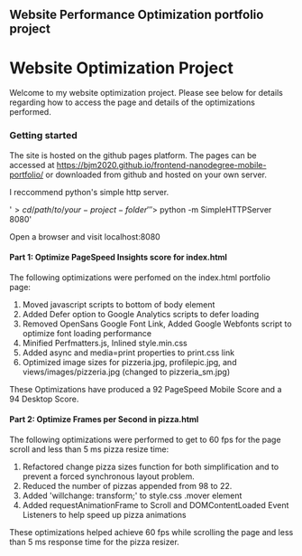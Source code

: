 ## Website Performance Optimization portfolio project
# Website Optimization Project

Welcome to my website optimization project.  Please see below for details regarding
how to access the page and details of the optimizations performed.

### Getting started

The site is hosted on the github pages platform.  The pages can be accessed at
https://bjm2020.github.io/frontend-nanodegree-mobile-portfolio/ or downloaded from github
and hosted on your own server.

I reccommend python's simple http server.  

'$> cd /path/to/your-project-folder'
''$> python -m SimpleHTTPServer 8080'

Open a browser and visit localhost:8080


#### Part 1: Optimize PageSpeed Insights score for index.html

The following optimizations were perfomed on the index.html portfolio page:

1.  Moved javascript scripts to bottom of body element
2.  Added Defer option to Google Analytics scripts to defer loading
3.  Removed OpenSans Google Font Link, Added Google Webfonts script to optimize font loading performance
4.  Minified Perfmatters.js, Inlined style.min.css
5.  Added async and media=print properties to print.css link
6.  Optimized image sizes for pizzeria.jpg, profilepic.jpg, and views/images/pizzeria.jpg (changed to pizzeria_sm.jpg)

These Optimizations have produced a 92 PageSpeed Mobile Score and a 94 Desktop Score.

#### Part 2: Optimize Frames per Second in pizza.html

The following optimizations were performed to get to 60 fps for the page scroll and less than 5 ms pizza resize time:

1.  Refactored change pizza sizes function for both simplification and to prevent a forced synchronous layout problem.
2.  Reduced the number of pizzas appended from 98 to 22.
3.  Added 'willchange: transform;' to style.css .mover element
4.  Added requestAnimationFrame to Scroll and DOMContentLoaded Event Listeners to help speed up pizza animations

These optimizations helped achieve 60 fps while scrolling the page and less than 5 ms response time for the pizza resizer.
